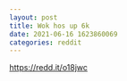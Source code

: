 ```yaml
--- 
layout: post 
title: Wok hos up 6k 
date: 2021-06-16 1623860069 
categories: reddit 
--- 
```

https://redd.it/o18jwc